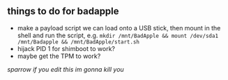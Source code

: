 ## things to do for badapple
- make a payload script we can load onto a USB stick, then mount in the shell and run the script, e.g. `mkdir /mnt/BadApple && mount /dev/sda1 /mnt/Badapple && /mnt/BadApple/start.sh`
- hijack PID 1 for shimboot to work?
- maybe get the TPM to work?

*sparrow if you edit this im gonna kill you*
